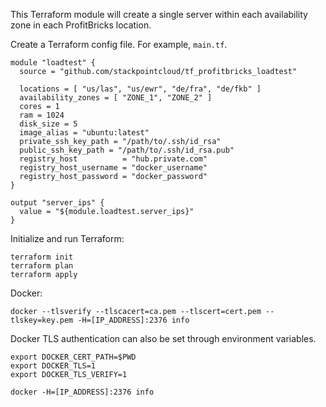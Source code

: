 This Terraform module will create a single server within each availability zone in each ProfitBricks location.

Create a Terraform config file. For example, `main.tf`.

    module "loadtest" {
      source = "github.com/stackpointcloud/tf_profitbricks_loadtest"
    
      locations = [ "us/las", "us/ewr", "de/fra", "de/fkb" ]
      availability_zones = [ "ZONE_1", "ZONE_2" ]
      cores = 1
      ram = 1024
      disk_size = 5
      image_alias = "ubuntu:latest"
      private_ssh_key_path = "/path/to/.ssh/id_rsa"
      public_ssh_key_path = "/path/to/.ssh/id_rsa.pub"
      registry_host          = "hub.private.com"
      registry_host_username = "docker_username"
      registry_host_password = "docker_password"
    }

    output "server_ips" {
      value = "${module.loadtest.server_ips}"
    }

Initialize and run Terraform:

    terraform init
    terraform plan
    terraform apply

Docker:

    docker --tlsverify --tlscacert=ca.pem --tlscert=cert.pem --tlskey=key.pem -H=[IP_ADDRESS]:2376 info

Docker TLS authentication can also be set through environment variables.

    export DOCKER_CERT_PATH=$PWD
    export DOCKER_TLS=1
    export DOCKER_TLS_VERIFY=1

    docker -H=[IP_ADDRESS]:2376 info
